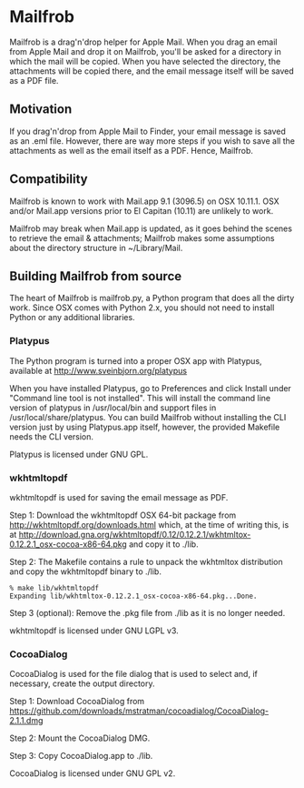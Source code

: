 # Mailfrob

Mailfrob is a drag'n'drop helper for Apple Mail. When you drag an
email from Apple Mail and drop it on Mailfrob, you'll be asked for a
directory in which the mail will be copied. When you have selected the
directory, the attachments will be copied there, and the email message
itself will be saved as a PDF file.

## Motivation

If you drag'n'drop from Apple Mail to Finder, your email message is
saved as an .eml file. However, there are way more steps if you wish
to save all the attachments as well as the email itself as a
PDF. Hence, Mailfrob.

## Compatibility

Mailfrob is known to work with Mail.app 9.1 (3096.5) on OSX
10.11.1. OSX and/or Mail.app versions prior to El Capitan (10.11) are
unlikely to work.

Mailfrob may break when Mail.app is updated, as it goes behind the
scenes to retrieve the email & attachments; Mailfrob makes some
assumptions about the directory structure in ~/Library/Mail.

## Building Mailfrob from source

The heart of Mailfrob is mailfrob.py, a Python program that does
all the dirty work. Since OSX comes with Python 2.x, you should not
need to install Python or any additional libraries.

### Platypus

The Python program is turned into a proper OSX app with Platypus,
available at
http://www.sveinbjorn.org/platypus

When you have installed Platypus, go to Preferences and click Install
under "Command line tool is not installed". This will install the
command line version of platypus in /usr/local/bin and support files
in /usr/local/share/platypus. You can build Mailfrob without
installing the CLI version just by using Platypus.app itself, however,
the provided Makefile needs the CLI version.

Platypus is licensed under GNU GPL.

### wkhtmltopdf

wkhtmltopdf is used for saving the email message as PDF.

Step 1:
Download the wkhtmltopdf OSX 64-bit package from
http://wkhtmltopdf.org/downloads.html which, at the time of writing this, is at
http://download.gna.org/wkhtmltopdf/0.12/0.12.2.1/wkhtmltox-0.12.2.1_osx-cocoa-x86-64.pkg
and copy it to ./lib.

Step 2:
The Makefile contains a rule to unpack the wkhtmltox distribution and
copy the wkhtmltopdf binary to ./lib.

    % make lib/wkhtmltopdf
    Expanding lib/wkhtmltox-0.12.2.1_osx-cocoa-x86-64.pkg...Done.

Step 3 (optional):
Remove the .pkg file from ./lib as it is no longer needed.

wkhtmltopdf is licensed under GNU LGPL v3.

### CocoaDialog

CocoaDialog is used for the file dialog that is used to select and, if
necessary, create the output directory.

Step 1:
Download CocoaDialog from
https://github.com/downloads/mstratman/cocoadialog/CocoaDialog-2.1.1.dmg

Step 2:
Mount the CocoaDialog DMG.

Step 3:
Copy CocoaDialog.app to ./lib.

CocoaDialog is licensed under GNU GPL v2.


